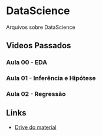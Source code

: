# DataScience
Arquivos sobre DataScience


## Videos Passados

### Aula 00 - EDA

### Aula 01 - Inferência e Hipótese

### Aula 02 - Regressão

## Links

- [Drive do material](https://drive.google.com/drive/folders/1yNgEp3QxxHztMBBmMxPLYfOyn3P2ROeq)
